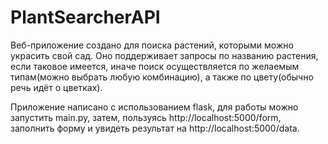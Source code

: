 # PlantSearcherAPI


Веб-приложение создано для поиска растений, которыми можно украсить свой сад.
Оно поддерживает запросы по названию растения, если таковое имеется, иначе поиск осуществляется по 
желаемым типам(можно выбрать любую комбинацию), а также по цвету(обычно речь идёт о цветках).

Приложение написано с использованием flask, для работы можно запустить main.py, затем, пользуясь 
http://localhost:5000/form, заполнить форму и увидеть результат на http://localhost:5000/data.
